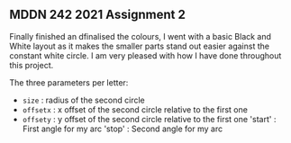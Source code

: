 ## MDDN 242 2021 Assignment 2

Finally finished an dfinalised the colours, I went with a basic Black and White layout as it makes the smaller parts stand out easier against the constant white circle. I am very pleased with how I have done throughout this project.



The three parameters per letter:
  * `size` : radius of the second circle
  * `offsetx` : x offset of the second circle relative to the first one
  * `offsety` : y offset of the second circle relative to the first one
  'start' : First angle for my arc
  'stop' : Second angle for my arc

